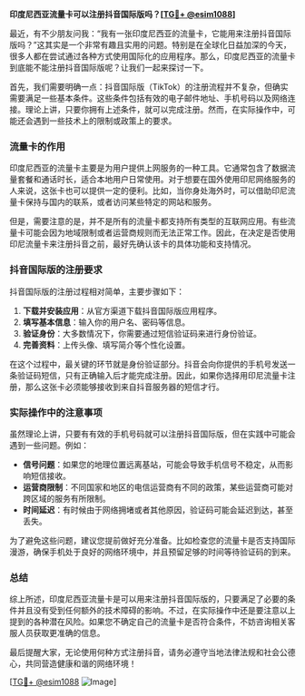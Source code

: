 **印度尼西亚流量卡可以注册抖音国际版吗？[[TG💪+ @esim1088](https://t.me/s/esim1088)]**

最近，有不少朋友问我：“我有一张印度尼西亚的流量卡，它能用来注册抖音国际版吗？”这其实是一个非常有趣且实用的问题。特别是在全球化日益加深的今天，很多人都在尝试通过各种方式使用国际化的应用程序。那么，印度尼西亚的流量卡到底能不能注册抖音国际版呢？让我们一起来探讨一下。

首先，我们需要明确一点：抖音国际版（TikTok）的注册流程并不复杂，但确实需要满足一些基本条件。这些条件包括有效的电子邮件地址、手机号码以及网络连接。理论上讲，只要你拥有上述条件，就可以完成注册。然而，在实际操作中，可能还会遇到一些技术上的限制或政策上的要求。

### 流量卡的作用

印度尼西亚的流量卡主要是为用户提供上网服务的一种工具。它通常包含了数据流量套餐和通话时长，适合本地用户日常使用。对于想要在国外使用印尼网络服务的人来说，这张卡也可以提供一定的便利。比如，当你身处海外时，可以借助印尼流量卡保持与国内的联系，或者访问某些特定的网站和服务。

但是，需要注意的是，并不是所有的流量卡都支持所有类型的互联网应用。有些流量卡可能会因为地域限制或者运营商规则而无法正常工作。因此，在决定是否使用印尼流量卡来注册抖音之前，最好先确认该卡的具体功能和支持情况。

### 抖音国际版的注册要求

抖音国际版的注册过程相对简单，主要步骤如下：

1. **下载并安装应用**：从官方渠道下载抖音国际版应用程序。
2. **填写基本信息**：输入你的用户名、密码等信息。
3. **验证身份**：大多数情况下，你需要通过短信验证码来进行身份验证。
4. **完善资料**：上传头像、填写简介等个性化设置。

在这个过程中，最关键的环节就是身份验证部分。抖音会向你提供的手机号发送一条验证码短信，只有正确输入后才能完成注册。因此，如果你选择用印尼流量卡注册，那么这张卡必须能够接收到来自抖音服务器的短信才行。

### 实际操作中的注意事项

虽然理论上讲，只要有有效的手机号码就可以注册抖音国际版，但在实践中可能会遇到一些问题。例如：

- **信号问题**：如果您的地理位置远离基站，可能会导致手机信号不稳定，从而影响短信接收。
- **运营商限制**：不同国家和地区的电信运营商有不同的政策，某些运营商可能对跨区域的服务有所限制。
- **时间延迟**：有时候由于网络拥堵或者其他原因，验证码可能会延迟到达，甚至丢失。

为了避免这些问题，建议您提前做好充分准备。比如检查您的流量卡是否支持国际漫游，确保手机处于良好的网络环境中，并且预留足够的时间等待验证码的到来。

### 总结

综上所述，印度尼西亚流量卡是可以用来注册抖音国际版的，只要满足了必要的条件并且没有受到任何额外的技术障碍的影响。不过，在实际操作中还是要注意以上提到的各种潜在风险。如果您不确定自己的流量卡是否符合条件，不妨咨询相关客服人员获取更准确的信息。

最后提醒大家，无论使用何种方式注册抖音，请务必遵守当地法律法规和社会公德心，共同营造健康和谐的网络环境！

[[TG💪+ @esim1088](https://t.me/s/esim1088) ![Image](https://i.postimg.cc/4NQfJmqS/Snipaste-2025-05-13-00-14-12.png)]